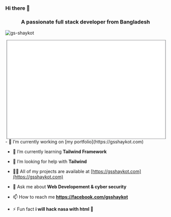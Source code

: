 ### Hi there 👋

<h3 align="center">A passionate full stack developer from Bangladesh</h3>

<p align="left"> <img src="https://komarev.com/ghpvc/?username=gs-shaykot&label=Profile%20views&color=0e75b6&style=flat" alt="gs-shaykot" /> </p>
<p><img align="right" width="500px" height="310px" src="https://github.com/gs-shaykot/gs-logo/blob/main/oie_2864559C7XZtFtS.gif"></img></p>
- 🔭 I’m currently working on [my portfolio](https://gsshaykot.com)

- 🌱 I’m currently learning **Tailwind Framework**

- 🤝 I’m looking for help with **Tailwind**

- 👨‍💻 All of my projects are available at [https://gsshaykot.com](https://gsshaykot.com)

- 💬 Ask me about **Web Developement & cyber security**

- 📫 How to reach me **https://facebook.com/gsshaykot**

- ⚡ Fun fact **i will hack nasa with html 🤣**

